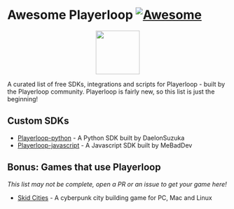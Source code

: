 # Awesome Playerloop [![Awesome](https://awesome.re/badge.svg)](https://awesome.re)

<p align="center">
  <a href="https://playerloop.io" target="_blank" align="center">
    <img src="https://avatars.githubusercontent.com/u/97310002?s=200&v=4" width="100">
  </a>
  <br />
</p>

A curated list of free SDKs, integrations and scripts for Playerloop - built by the Playerloop community. Playerloop is fairly new, so this list is just the beginning!

## Custom SDKs

- [Playerloop-python](https://github.com/DaelonSuzuka/playerloop-python) - A Python SDK built by DaelonSuzuka
- [Playerloop-javascript](https://github.com/MeBadDev/Playerloop-javascript) - A Javascript SDK built by MeBadDev

## Bonus: Games that use Playerloop
*This list may not be complete, open a PR or an issue to get your game here!*

- [Skid Cities](https://store.steampowered.com/app/1242630/Skid_Cities/) - A cyberpunk city building game for PC, Mac and Linux
